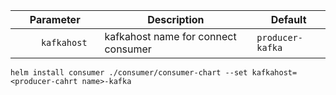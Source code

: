 

| Parameter                 | Description                                     | Default                                                 |
|---------------------------|--------------------------------------------------------|--------------------------------------------------|
| `      kafkahost     `    | kafkahost name for connect consumer                    | `producer-kafka`                                 |



```console
helm install consumer ./consumer/consumer-chart --set kafkahost=<producer-cahrt name>-kafka
```
